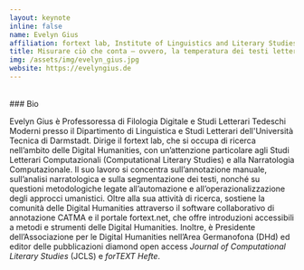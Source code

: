 ```yaml
---
layout: keynote
inline: false
name: Evelyn Gius
affiliation: fortext lab, Institute of Linguistics and Literary Studies, Technical University of Darmstadt
title: Misurare ciò che conta — ovvero, la temperatura dei testi letterari
img: /assets/img/evelyn_gius.jpg
website: https://evelyngius.de
---
```



<br/>
### Bio

Evelyn Gius è Professoressa di Filologia Digitale e Studi Letterari Tedeschi Moderni presso il Dipartimento di Linguistica e Studi Letterari dell'Università Tecnica di Darmstadt. Dirige il fortext lab, che si occupa di ricerca nell’ambito delle Digital Humanities, con un’attenzione particolare agli Studi Letterari Computazionali (Computational Literary Studies) e alla Narratologia Computazionale. Il suo lavoro si concentra sull’annotazione manuale, sull’analisi narratologica e sulla segmentazione dei testi, nonché su questioni metodologiche legate all’automazione e all’operazionalizzazione degli approcci umanistici. Oltre alla sua attività di ricerca, sostiene la comunità delle Digital Humanities attraverso il software collaborativo di annotazione CATMA e il portale fortext.net, che offre introduzioni accessibili a metodi e strumenti delle Digital Humanities. Inoltre, è Presidente dell’Associazione per le Digital Humanities nell’Area Germanofona (DHd) ed editor delle pubblicazioni diamond open access *Journal of Computational Literary Studies* (JCLS) e *forTEXT Hefte*.